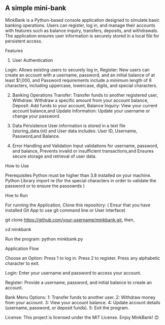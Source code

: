 ## A simple mini-bank

MinkBank is a Python-based console application designed to simulate basic banking operations. Users can register, log in, and manage their accounts with features such as balance inquiry, transfers, deposits, and withdrawals. The application ensures user information is securely stored in a local file for persistent access.

Features
1. User Authentication

Login: Allows existing users to securely log in,
Register: New users can create an account with a username, password, and an initial balance of at least $1,000, and 
Password requirements include a minimum length of 8 characters, including uppercase, lowercase, digits, and special characters.

2. Banking Operations
Transfer: Transfer funds to another registered user,
Withdraw: Withdraw a specific amount from your account balance,
Deposit: Add funds to your account,
Balance Inquiry: View your current account balance,and
Update Information: Update your username or change your password.

3. Data Persistence
User information is stored in a text file (storing_data.txt) and 
User data includes:
   User ID,
   Username,
   Password,and
   Balance.

4. Error Handling and Validation
Input validations for username, password, and balance,
Prevents invalid or insufficient transactions,and
Ensures secure storage and retrieval of user data.


How to Use


Prerequisites
Python must be higher than 3.8 installed on your machine.
Python Library
import re (for the special characters in order to validate the password or to ensure the passowrds )

Hoe to Run


For running the Application, 
Clone this repository:
( Ensur that you have installed Git App to use git command line or User interface)


  git clone https://github.com/your-username/minkbank.git, then,
  
  cd minkbank
  

Run the program:
python minkbank.py


Application Flow

Choose an Option:
  Press 1 to log in.
  Press 2 to register.
  Press any alphabetic character to exit.
  
Login:
  Enter your username and password to access your account.
  
Register:
  Provide a username, password, and initial balance to create an account.
  
Bank Menu Options:
1: Transfer funds to another user.
2: Withdraw money from your account.
3: View your account balance.
4: Update account details (username, password, or deposit funds).
5: Exit the program.

License:
This project is licensed under the MIT License.
Enjoy MinkBank! 😊
